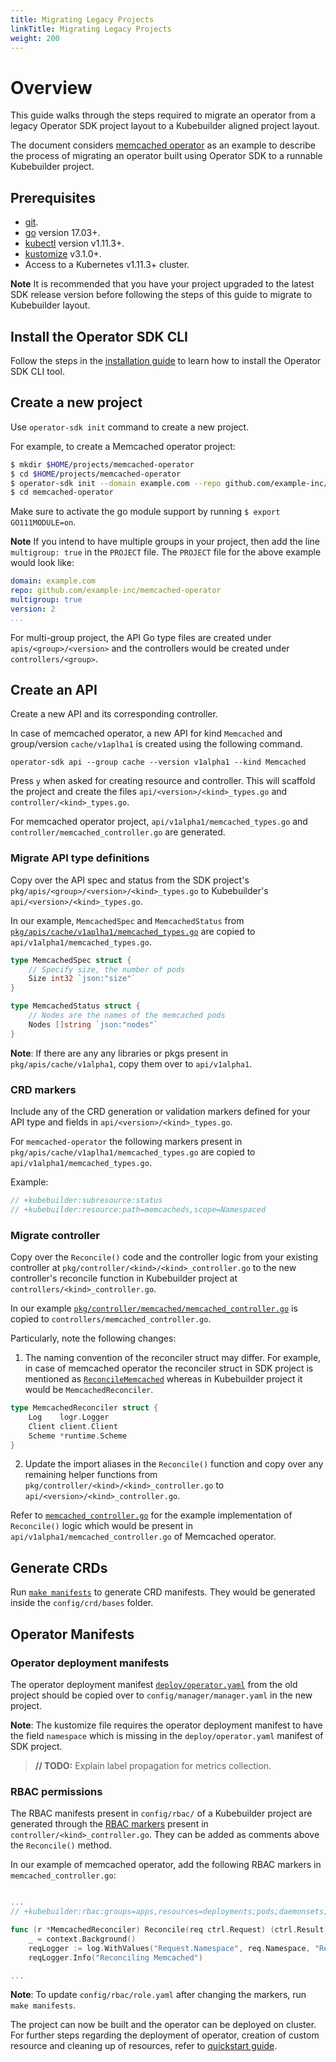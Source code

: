 ```yaml
---
title: Migrating Legacy Projects
linkTitle: Migrating Legacy Projects
weight: 200
---
```


# Overview

This guide walks through the steps required to migrate an operator from a legacy Operator SDK project layout to a Kubebuilder aligned project layout.

The document considers [memcached operator][memcached-operator] as an example to describe the process of migrating an operator built using Operator SDK to a runnable Kubebuilder project.

## Prerequisites
- [git][git_tool].
- [go][go_tool] version 17.03+.
- [kubectl][kubectl_tool] version v1.11.3+.
- [kustomize][kustomize_tool] v3.1.0+.
- Access to a Kubernetes v1.11.3+ cluster.

**Note**
It is recommended that you have your project upgraded to the latest SDK release version before following the steps of this guide to migrate to Kubebuilder layout.

## Install the Operator SDK CLI

Follow the steps in the [installation guide][install_guide] to learn how to install the Operator SDK CLI tool.

## Create a new project

Use `operator-sdk init` command to create a new project.

For example, to create a Memcached operator project:

```sh
$ mkdir $HOME/projects/memcached-operator
$ cd $HOME/projects/memcached-operator
$ operator-sdk init --domain example.com --repo github.com/example-inc/memcached-operator
$ cd memcached-operator
```

Make sure to activate the go module support by running `$ export GO111MODULE=on`.

**Note**
If you intend to have multiple groups in your project, then add the line `multigroup: true` in the `PROJECT` file. The `PROJECT` file for the above example would look like:

```YAML
domain: example.com
repo: github.com/example-inc/memcached-operator
multigroup: true
version: 2
...
```
For multi-group project, the API Go type files are created under `apis/<group>/<version>` and the controllers would be created under `controllers/<group>`.

## Create an API

Create a new API and its corresponding controller.

In case of memcached operator, a new API for kind `Memcached` and group/version  `cache/v1aplha1` is created using the following command.

`operator-sdk api --group cache --version v1alpha1 --kind Memcached`

Press `y` when asked for creating resource and controller. This will scaffold the project and create the files `api/<version>/<kind>_types.go` and `controller/<kind>_types.go`.

For memcached operator project, `api/v1alpha1/memcached_types.go` and `controller/memcached_controller.go` are generated.

### Migrate API type definitions

Copy over the API spec and status from the SDK project's `pkg/apis/<group>/<version>/<kind>_types.go` to Kubebuilder's `api/<version>/<kind>_types.go`.

In our example, `MemcachedSpec` and `MemcachedStatus` from [`pkg/apis/cache/v1aplha1/memcached_types.go`][memcached_types] are copied to `api/v1alpha1/memcached_types.go`.

```go
type MemcachedSpec struct {
	// Specify size, the number of pods
	Size int32 `json:"size"`
}

type MemcachedStatus struct {
	// Nodes are the names of the memcached pods
	Nodes []string `json:"nodes"`
}
```
**Note**:
If there are any any libraries or pkgs present in `pkg/apis/cache/v1alpha1`, copy them over to `api/v1alpha1`.

### CRD markers

Include any of the CRD generation or validation markers defined for your API type and fields in `api/<version>/<kind>_types.go`.

For `memcached-operator` the following markers present in `pkg/apis/cache/v1aplha1/memcached_types.go` are copied to `api/v1alpha1/memcached_types.go`.

Example:
```Go
// +kubebuilder:subresource:status
// +kubebuilder:resource:path=memcacheds,scope=Namespaced
```

### Migrate controller

Copy over the `Reconcile()` code and the controller logic from your existing controller at `pkg/controller/<kind>/<kind>_controller.go` to the new controller's reconcile function in Kubebuilder project at `controllers/<kind>_controller.go`.

In our example [`pkg/controller/memcached/memcached_controller.go`][memcached_controller] is copied to `controllers/memcached_controller.go`.

Particularly, note the following changes:

1. The naming convention of the reconciler struct may differ. For example, in case of memcached operator the reconciler struct in SDK project is mentioned as [`ReconcileMemcached`][sdk_reconcile_struct] whereas in Kubebuilder project it would be `MemcachedReconciler`.

```go
type MemcachedReconciler struct {
	Log    logr.Logger
	Client client.Client
	Scheme *runtime.Scheme
}
```

2. Update the import aliases in the `Reconcile()` function and copy over any remaining helper functions from `pkg/controller/<kind>/<kind>_controller.go` to `api/<version>/<kind>_controller.go`.

Refer to [`memcached_controller.go`][kb_memcached_controller] for the example implementation of `Reconcile()` logic which would be present in `api/v1alpha1/memcached_controller.go` of Memcached operator.

## Generate CRDs

Run [`make manifests`][generate_crd] to generate CRD manifests. They would be generated inside the `config/crd/bases` folder.

## Operator Manifests

### Operator deployment manifests

The operator deployment manifest [`deploy/operator.yaml`][deployment_yaml] from the old project should be copied over to `config/manager/manager.yaml` in the new project.

**Note**:
The kustomize file requires the operator deployment manifest to have the field `namespace` which is missing in the `deploy/operator.yaml` manifest of SDK project.
> **// TODO:** Explain label propagation for metrics collection.

### RBAC permissions

The RBAC manifests present in `config/rbac/` of a Kubebuilder project are generated through the [RBAC markers][rbac_markers] present in `controller/<kind>_controller.go`. They can be added as comments above the `Reconcile()` method.

In our example of memcached operator, add the following RBAC markers in `memcached_controller.go`:

```Go

...
// +kubebuilder:rbac:groups=apps,resources=deployments;pods;daemonsets;replicasets;statefulsets,verbs=get;update;patch;list;create;delete;watch

func (r *MemcachedReconciler) Reconcile(req ctrl.Request) (ctrl.Result, error) {
	_ = context.Background()
	reqLogger := log.WithValues("Request.Namespace", req.Namespace, "Request.Name", req.Name)
	reqLogger.Info("Reconciling Memcached")

...
```
**Note**:
To update `config/rbac/role.yaml` after changing the markers, run `make manifests`.

The project can now be built and the operator can be deployed on cluster. For further steps regarding the deployment of operator, creation of custom resource and cleaning up of resources, refer to [quickstart guide][kb_quickstart].


[memcached-operator]:/docs/golang/quickstart/
[git_tool]: https://git-scm.com/downloads
[go_tool]: https://golang.org/dl/
[kubectl_tool]: https://github.com/kubernetes/minikube#installation
[kustomize_tool]: https://github.com/kubernetes-sigs/kustomize/blob/master/docs/INSTALL.md
[kubebuilder_install]: https://book.kubebuilder.io/quick-start.html#installation
[memcached_controller]: https://github.com/operator-framework/operator-sdk/blob/8323f56b91590c3bc8098e0024aa825e95386c8a/example/memcached-operator/memcached_controller.go.tmpl
[sdk_reconcile_struct]: https://github.com/operator-framework/operator-sdk/blob/8323f56b91590c3bc8098e0024aa825e95386c8a/example/memcached-operator/memcached_controller.go.tmpl#L74-L80
[generate_crd]: https://book.kubebuilder.io/reference/generating-crd.html?highlight=make,mani#generating-crds
[deployment_yaml]: https://github.com/operator-framework/operator-sdk-samples/blob/master/go/memcached-operator/deploy/operator.yaml
[rbac_markers]: https://book.kubebuilder.io/reference/markers/rbac.html
[memcached_cr]: https://github.com/operator-framework/operator-sdk-samples/blob/master/go/memcached-operator/deploy/crds/cache.example.com_v1alpha1_memcached_cr.yaml
[memcached_types]: https://github.com/operator-framework/operator-sdk-samples/blob/master/go/memcached-operator/pkg/apis/cache/v1alpha1/memcached_types.go
[kb_memcached_controller]: https://github.com/operator-framework/operator-sdk/blob/master/example/kb-memcached-operator/memcached_controller.go.tmpl
[kb_quickstart]: /docs/golang/quickstart/
[install_guide]: /docs/install-operator-sdk/
